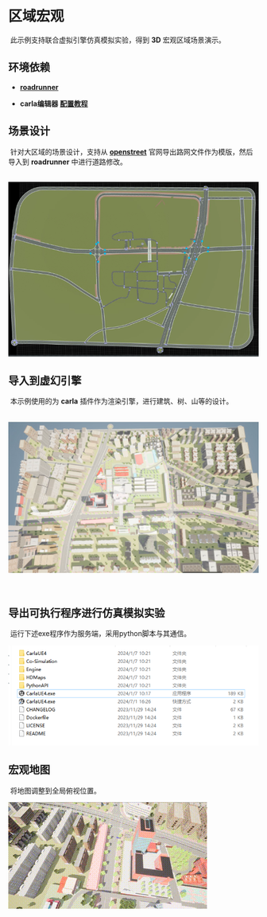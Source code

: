 # 区域宏观

​	此示例支持联合虚拟引擎仿真模拟实验，得到 **3D** 宏观区域场景演示。

## 环境依赖

- [**roadrunner**](https://pan.baidu.com/s/15T1hGoWJ70tVmsTX7-zcSw?pwd=hutb )

- **carla编辑器**  [**配置教程**](https://zhuanlan.zhihu.com/p/552983835)


## 场景设计

​	针对大区域的场景设计，支持从 **[openstreet](https://www.openstreetmap.org/)** 官网导出路网文件作为模版，然后导入到  **roadrunner**  中进行道路修改。

​            ![](../img/traffic_course_img/roadnet.png)

## 导入到虚幻引擎

​	本示例使用的为 **carla** 插件作为渲染引擎，进行建筑、树、山等的设计。

​        ![](../img/traffic_course_img/regional_macro.png)

​       

## 导出可执行程序进行仿真模拟实验

​	运行下述exe程序作为服务端，采用python脚本与其通信。

![](../img/traffic_course_img/execu.png)

## 宏观地图

​	将地图调整到全局俯视位置。

![](../img/traffic_course_img/regional_macro.gif)